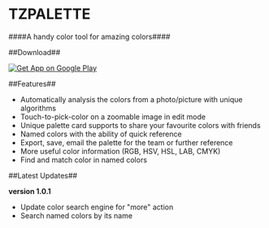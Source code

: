 TZPALETTE
=========
####A handy color tool for amazing colors####

##Download##

[![Get App on Google Play][1]][2]

[1]:https://developer.android.com/images/brand/en_app_rgb_wo_60.png
[2]:https://play.google.com/store/apps/details?id=com.tzapps.tzpalette

##Features##

- Automatically analysis the colors from a photo/picture with unique algorithms
- Touch-to-pick-color on a zoomable image in edit mode
- Unique palette card supports to share your favourite colors with friends
- Named colors with the ability of quick reference
- Export, save, email the palette for the team or further reference
- More useful color information (RGB, HSV, HSL, LAB, CMYK)
- Find and match color in named colors

##Latest Updates##

**version 1.0.1**

- Update color search engine for "more" action
- Search named colors by its name


